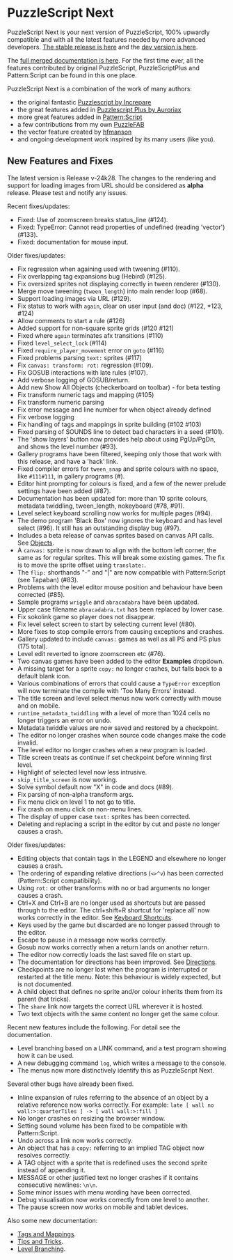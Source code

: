 # PuzzleScript Next

PuzzleScript Next is your next version of PuzzleScript, 100% upwardly compatible and with all the latest features needed by more advanced developers.
[The stable release is here](https://puzzlescriptnext.polyomino.com/) and the [dev version is here](https://david-pfx.github.io/PuzzleScriptNext/src/index.html).

The [full merged documentation is here](https://david-pfx.github.io/PuzzleScriptNext/src/Documentation).
For the first time ever, all the features contributed by original PuzzleScript, PuzzleScriptPlus and Pattern:Script can be found in this one place.

PuzzleScript Next is a combination of the work of many authors:
* the original fantastic [Puzzlescript by Increpare](https://github.com/increpare/PuzzleScript)
* the great features added in [Puzzlescript Plus by Auroriax](https://github.com/Auroriax/PuzzleScriptPlus)
* more great features added in [Pattern:Script](https://clementsparrow.github.io/Pattern-Script)
* a few contributions from my own [PuzzleFAB](https://github.com/david-pfx/PuzzleFAB)
* the vector feature created by [hfmanson](https://github.com/hfmanson/PuzzleScriptNext)
* and ongoing development work inspired by its many users (like you).

## New Features and Fixes
The latest version is Release v-24k28. 
The changes to the rendering and support for loading images from URL should be considered as __alpha__ release.
Please test and notify any issues.

Recent fixes/updates:
* Fixed: Use of zoomscreen breaks status_line (#124).
* Fixed: TypeError: Cannot read properties of undefined (reading 'vector')  (#133).
* Fixed: documentation for mouse input.

Older fixes/updates:
* Fix regression when againing used with tweening (#110).
* Fix overlapping tag expansions bug (Hebird) (#125).
* Fix oversized sprites not displaying correctly in tween renderer (#130).
* Merge move tweening (`tween_length`) into main render loop (#68).
* Support loading images via URL (#129).
* Fix status to work with `again`, clear on user input (and doc) (#122, *123, #124)
* Allow comments to start a rule (#126)
* Added support for non-square sprite grids (#120 #121)
* Fixed where `again` terminates afx transitions (#110)
* Fixed `level_select_lock` (#114)
* Fixed `require_player_movement` error on `goto` (#116)
* Fixed problems parsing `text:` sprites (#117)
* Fix `canvas: transform: rot:` regression (#109).
* Fix GOSUB interactions with late rules (#107).
* Add verbose logging of GOSUB/return.
* Add new Show All Objects (checkerboard on toolbar) - for beta testing
* Fix transform numeric tags and mapping (#105)
* Fix transform numeric parsing
* Fix error message and line number for when object already defined
* Fix verbose logging
* Fix handling of tags and mappings in sprite building (#102 #103)
* Fixed parsing of SOUNDS line to detect bad characters in a seed (#101).
* The 'show layers' button now provides help about using PgUp/PgDn, and shows the level number (#93).
* Gallery programs have been filtered, keeping only those that work with this release, and have a 'hack' link.
* Fixed compiler errors for `tween_snap` and sprite colours with no space, like `#111#111`, in gallery programs (#).
* Editor hint prompting for colours is fixed, and a few of the newer prelude settings have been added (#87).
* Documentation has been updated for: more than 10 sprite colours, metadata twiddling, tween_length, nokeyboard (#78, #91).
* Level select keyboard scrolling now works for multiple pages (#94).
* The demo program 'Black Box' now ignores the keyboard and has level select (#96).
It still has an outstanding display bug (#97).
* Includes a beta release of canvas sprites based on canvas API calls.
See [Objects](https://david-pfx.github.io/PuzzleScriptNext/src/Documentation/objects.html).
* A `canvas:` sprite is now drawn to align with the bottom left corner, the same as for regular sprites.
This will break some existing games. The fix is to move the sprite offset using `translate:`.
* The `flip:` shorthands "\-" and "\|" are now compatible with Pattern:Script (see Tapaban) (#83).
* Problems with the level editor mouse position and behaviour have been corrected (#85).
* Sample programs `wriggle` and `abracadabra` have been updated.
* Upper case filename `abracadabra.txt` has been replaced by lower case.
* Fix sokolink game so player does not disappear.
* Fix level select screen to start by selecting current level (#80).
* More fixes to stop compile errors from causing exceptions and crashes.
* Gallery updated to include `canvas:` games as well as all PS and PS plus (175 total).
* Level edit reverted to ignore zoomscreen etc (#76).
* Two canvas games have been added to the editor **Examples** dropdown.
* A missing target for a sprite `copy:` no longer crashes, but falls back to a default blank icon.
* Various combinations of errors that could cause a `TypeError` exception will now terminate the compile with 'Too Many Errors' instead.
* The title screen and level select menus now work correctly with mouse and on mobile.
* `runtime_metadata_twiddling` with a level of more than 1024 cells no longer triggers an error on undo.
* Metadata twiddle values are now saved and restored by a checkpoint.
* The editor no longer crashes when source code changes make the code invalid.
* The level editor no longer crashes when a new program is loaded.
* Title screen treats as continue if set checkpoint before winning first level.
* Highlight of selected level now less intrusive.
* `skip_title_screen` is now working.
* Solve symbol default now "X" in code and docs (#89).
* Fix parsing of non-alpha transform args.
* Fix menu click on level 1 to not go to title.
* Fix crash on menu click on non-menu lines.
* The display of upper case `text:` sprites has been corrected.
* Deleting and replacing a script in the editor by cut and paste no longer causes a crash.

Older fixes/updates:
* Editing objects that contain tags in the LEGEND and elsewhere no longer causes a crash.
* The ordering of expanding relative directions (`<>^v`) has been corrected (Pattern:Script compatibility).
* Using `rot:` or other transforms with no or bad arguments no longer causes a crash.
* Ctrl+X and Ctrl+B are no longer used as shortcuts but are passed through to the editor.
The ctrl+shift+R shortcut for 'replace all' now works correctly in the editor.
See [Keyboard Shortcuts](https://david-pfx.github.io/PuzzleScriptNext/src/Documentation/keyboard_shortcuts.html).
* Keys used by the game but discarded are no longer passed through to the editor.
* Escape to pause in a message now works correctly.
* Gosub now works correctly when a return lands on another return.
* The editor now correctly loads the last saved file on start up.
* The documentation for directions has been improved.
See [Directions](https://david-pfx.github.io/PuzzleScriptNext/src/Documentation/directions.html).
* Checkpoints are no longer lost when the program is interrupted or restarted at the title menu. 
Note: this behaviour is widely expected, but is not documented.
* A child object that defines no sprite and/or colour inherits them from its parent (hat tricks).
* The `share` link now targets the correct URL wherever it is hosted.
* Two text objects with the same content no longer get the same colour.

Recent new features include the following. For detail see the documentation.
* Level branching based on a LINK command, and a test program showing how it can be used.
* A new debugging command `log`, which writes a message to the console.
* The menus now more distinctively identify this as PuzzleScript Next.

Several other bugs have already been fixed.
* Inline expansion of rules referring to the absence of an object by a relative reference now works correctly.
For example: `late [ wall no wall:>:quarterTiles ] -> [ wall wall:>:fill ]`
* No longer crashes on resizing the browser window.
* Setting sound volume has been fixed to be compatible with Pattern:Script.
* Undo across a link now works correctly.
* An object that has a `copy:` referring to an implied TAG object now resolves correctly.
* A TAG object with a sprite that is redefined uses the second sprite instead of appending it.
* MESSAGE or other justified text no longer crashes if it contains consecutive newlines: `\n\n`.
* Some minor issues with menu wording have been corrected.
* Debug visualisation now works correctly from one level to another.
* The pause screen now works on mobile and tablet devices.

Also some new documentation:
* [Tags and Mappings](https://david-pfx.github.io/PuzzleScriptNext/src/Documentation/tags_and_mappings.html).
* [Tips and Tricks](https://david-pfx.github.io/PuzzleScriptNext/src/Documentation/tips_and_tricks.html).
* [Level Branching](https://david-pfx.github.io/PuzzleScriptNext/src/Documentation/levels.html#branching).

